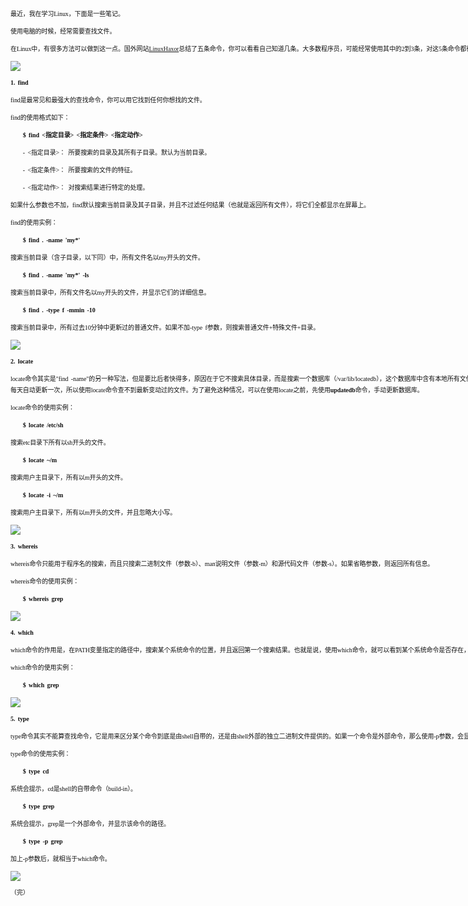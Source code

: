 <div id="container">

<div id="container-inner">

<div id="content">

<div id="content-inner">

<div id="alpha">

<div id="alpha-inner">

<div id="entry-1290" class="entry-asset asset hentry">

<div
style="border: 0px none rgb(17, 17, 17); color: rgb(17, 17, 17); display: block; font-style: normal; font-variant: normal; font-weight: normal; font-stretch: normal; font-size: 10px; font-family: Georgia, serif; height: 7818px; letter-spacing: -0.1px; line-height: 18px; margin: 0px; outline: rgb(17, 17, 17) none 0px; padding: 0px; text-align: left; text-decoration: none; width: 940px; word-spacing: 2px;">

最近，我在学习Linux，下面是一些笔记。

使用电脑的时候，经常需要查找文件。

在Linux中，有很多方法可以做到这一点。国外网站[LinuxHaxor](http://www.linuxhaxor.net/?p=904)总结了五条命令，你可以看看自己知道几条。大多数程序员，可能经常使用其中的2到3条，对这5条命令都很熟悉的人应该是不多的。

![](http://photo2.bababian.com/usr491085/upload1/20091008/sBoFRsKw+OzJFYyNE2EUUjQCJlBV+J99nAarJRhCxwMaFRhlSmG8BSw==.jpg)

**1. find**

find是最常见和最强大的查找命令，你可以用它找到任何你想找的文件。

find的使用格式如下：

　　**\$ find &lt;指定目录&gt; &lt;指定条件&gt; &lt;指定动作&gt;**

　　- &lt;指定目录&gt;： 所要搜索的目录及其所有子目录。默认为当前目录。

　　- &lt;指定条件&gt;： 所要搜索的文件的特征。

　　- &lt;指定动作&gt;： 对搜索结果进行特定的处理。

如果什么参数也不加，find默认搜索当前目录及其子目录，并且不过滤任何结果（也就是返回所有文件），将它们全都显示在屏幕上。

find的使用实例：

　　**\$ find . -name 'my\*'**

搜索当前目录（含子目录，以下同）中，所有文件名以my开头的文件。

　　**\$ find . -name 'my\*' -ls**

搜索当前目录中，所有文件名以my开头的文件，并显示它们的详细信息。

　　**\$ find . -type f -mmin -10**

搜索当前目录中，所有过去10分钟中更新过的普通文件。如果不加-type
f参数，则搜索普通文件+特殊文件+目录。

![](http://photo2.bababian.com/usr491085/upload1/20091008/sPyDXwjuyGPa90ImF1FWWQd+VFEI7soi3o4IGCou34db1QpQ0ttCFyg==.jpg)

**2. locate**

locate命令其实是"find
-name"的另一种写法，但是要比后者快得多，原因在于它不搜索具体目录，而是搜索一个数据库（/var/lib/locatedb），这个数据库中含有本地所有文件信息。Linux系统自动创建这个数据库，并且每天自动更新一次，所以使用locate命令查不到最新变动过的文件。为了避免这种情况，可以在使用locate之前，先使用**updatedb**命令，手动更新数据库。

locate命令的使用实例：

　　**\$ locate /etc/sh**

搜索etc目录下所有以sh开头的文件。

　　**\$ locate \~/m**

搜索用户主目录下，所有以m开头的文件。

　　**\$ locate -i \~/m**

搜索用户主目录下，所有以m开头的文件，并且忽略大小写。

![](http://photo2.bababian.com/usr491085/upload1/20091008/s_AmVmTt51hUeK2spbFLEIevqK9nV9pwfcvQ9BFAKrkuanlcSdasMBQ==.jpg)

**3. whereis**

whereis命令只能用于程序名的搜索，而且只搜索二进制文件（参数-b）、man说明文件（参数-m）和源代码文件（参数-s）。如果省略参数，则返回所有信息。

whereis命令的使用实例：

　　**\$ whereis grep**

![](http://photo2.bababian.com/usr491085/upload1/20091008/sQd1vxME+KrYoIRYPrviDIwKkc+Mfg22OprkbhxvCKCCPTSHlbpsbOw==.jpg)

**4. which**

which命令的作用是，在PATH变量指定的路径中，搜索某个系统命令的位置，并且返回第一个搜索结果。也就是说，使用which命令，就可以看到某个系统命令是否存在，以及执行的到底是哪一个位置的命令。

which命令的使用实例：

　　**\$ which grep**

![](http://photo2.bababian.com/usr491085/upload1/20091008/swW+ZcKexo65woijErYxjZW5p25VscBxNr2sTR5LRUry26AQADbJWzA==.jpg)

**5. type**

type命令其实不能算查找命令，它是用来区分某个命令到底是由shell自带的，还是由shell外部的独立二进制文件提供的。如果一个命令是外部命令，那么使用-p参数，会显示该命令的路径，相当于which命令。

type命令的使用实例：

　　**\$ type cd**

系统会提示，cd是shell的自带命令（build-in）。

　　**\$ type grep**

系统会提示，grep是一个外部命令，并显示该命令的路径。

　　**\$ type -p grep**

加上-p参数后，就相当于which命令。

![](http://photo2.bababian.com/usr491085/upload1/20091008/sveDFMiMt4K6TNsrCCYJ6ynayDIwgnkdYO6presF76ZrpTH+9d2SoOg==.jpg)

（完）

</div>

</div>

</div>

</div>

</div>

</div>

</div>

</div>
